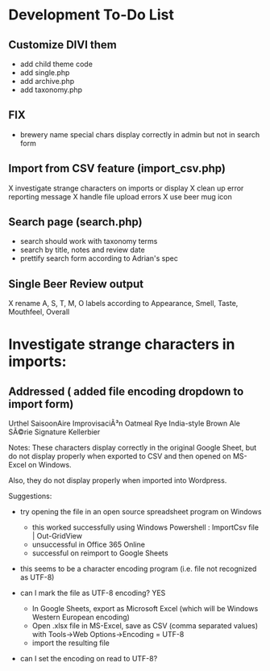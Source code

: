 # Development To-Do List

## Customize DIVI them
- add child theme code
- add single.php
- add archive.php
- add taxonomy.php


## FIX
- brewery name special chars display correctly in admin but not in search form



## Import from CSV feature (import_csv.php)
X investigate strange characters on imports or display
X clean up error reporting message
X handle file upload errors
X use beer mug icon

## Search page (search.php)
- search should work with taxonomy terms
- search by title, notes and review date
- prettify search form according to Adrian's spec

## Single Beer Review output
X rename A, S, T, M, O labels according to Appearance, Smell, Taste, Mouthfeel, Overall


# Investigate strange characters in imports:
## Addressed ( added file encoding dropdown to import form)
Urthel SaisoonAire
ImprovisaciÃ³n Oatmeal Rye India-style Brown Ale
SÃ©rie Signature Kellerbier

Notes:
These characters display correctly in the original Google Sheet, but do not display properly
when exported to CSV and then opened on MS-Excel on Windows.

Also, they do not display properly when imported into Wordpress.

Suggestions:
- try opening the file in an open source spreadsheet program on Windows
    - this worked successfully using Windows Powershell : ImportCsv file | Out-GridView
    - unsuccessful in Office 365 Online
    - successful on reimport to Google Sheets
- this seems to be a character encoding program (i.e. file not recognized as UTF-8)
- can I mark the file as UTF-8 encoding? YES
    - In Google Sheets, export as Microsoft Excel (which will be Windows Western European encoding)
    - Open .xlsx file in MS-Excel, save as CSV (comma separated values) with Tools->Web Options->Encoding = UTF-8
    - import the resulting file

- can I set the encoding on read to UTF-8?






